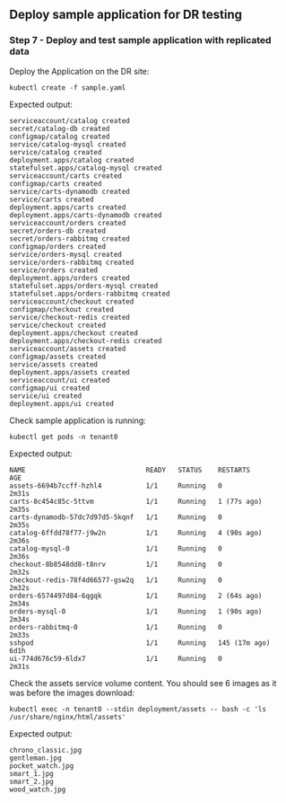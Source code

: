 ## Deploy sample application for DR testing

### Step 7 - Deploy and test sample application with replicated data
Deploy the Application on the DR site:
```shell
kubectl create -f sample.yaml
```
Expected output:
```shell
serviceaccount/catalog created
secret/catalog-db created
configmap/catalog created
service/catalog-mysql created
service/catalog created
deployment.apps/catalog created
statefulset.apps/catalog-mysql created
serviceaccount/carts created
configmap/carts created
service/carts-dynamodb created
service/carts created
deployment.apps/carts created
deployment.apps/carts-dynamodb created
serviceaccount/orders created
secret/orders-db created
secret/orders-rabbitmq created
configmap/orders created
service/orders-mysql created
service/orders-rabbitmq created
service/orders created
deployment.apps/orders created
statefulset.apps/orders-mysql created
statefulset.apps/orders-rabbitmq created
serviceaccount/checkout created
configmap/checkout created
service/checkout-redis created
service/checkout created
deployment.apps/checkout created
deployment.apps/checkout-redis created
serviceaccount/assets created
configmap/assets created
service/assets created
deployment.apps/assets created
serviceaccount/ui created
configmap/ui created
service/ui created
deployment.apps/ui created
```

Check sample application is running:
```shell
kubectl get pods -n tenant0
```
Expected output:
```shell
NAME                              READY   STATUS    RESTARTS        AGE
assets-6694b7ccff-hzhl4           1/1     Running   0               2m31s
carts-8c454c85c-5ttvm             1/1     Running   1 (77s ago)     2m35s
carts-dynamodb-57dc7d97d5-5kqnf   1/1     Running   0               2m35s
catalog-6ffdd78f77-j9w2n          1/1     Running   4 (90s ago)     2m36s
catalog-mysql-0                   1/1     Running   0               2m36s
checkout-8b8548dd8-t8nrv          1/1     Running   0               2m32s
checkout-redis-78f4d66577-gsw2q   1/1     Running   0               2m32s
orders-6574497d84-6qgqk           1/1     Running   2 (64s ago)     2m34s
orders-mysql-0                    1/1     Running   1 (90s ago)     2m34s
orders-rabbitmq-0                 1/1     Running   0               2m33s
sshpod                            1/1     Running   145 (17m ago)   6d1h
ui-774d676c59-6ldx7               1/1     Running   0               2m31s
```

Check the assets service volume content. You should see 6 images as it was before the images download:
```shell
kubectl exec -n tenant0 --stdin deployment/assets -- bash -c 'ls /usr/share/nginx/html/assets'
```
Expected output:
```shell
chrono_classic.jpg
gentleman.jpg
pocket_watch.jpg
smart_1.jpg
smart_2.jpg
wood_watch.jpg
```